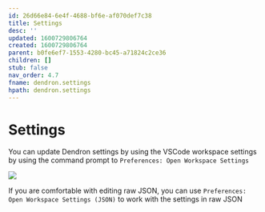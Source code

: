 ```yaml
---
id: 26d66e84-6e4f-4688-bf6e-af070def7c38
title: Settings
desc: ''
updated: 1600729806764
created: 1600729806764
parent: b0fe6ef7-1553-4280-bc45-a71824c2ce36
children: []
stub: false
nav_order: 4.7
fname: dendron.settings
hpath: dendron.settings
---
```

# Settings

You can update Dendron settings by using the VSCode workspace settings by using the command prompt to `Preferences: Open Workspace Settings`

<a href="https://www.loom.com/share/2d8eaeb6fddf4c76a390d3894b497435"> 
<img style="" src="https://cdn.loom.com/sessions/thumbnails/2d8eaeb6fddf4c76a390d3894b497435-with-play.gif"> </a>

If you are comfortable with editing raw JSON, you can use `Preferences: Open Workspace Settings (JSON)` to work with the settings in raw JSON

